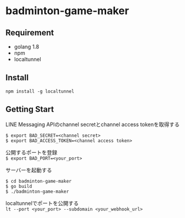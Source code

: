 # badminton-game-maker
## Requirement
* golang 1.8
* npm
* localtunnel

## Install
`npm install -g localtunnel`

## Getting Start
LINE Messaging APIのchannel secretとchannel access tokenを取得する
```
$ export BAD_SECRET=<channel secret>
$ export BAD_ACCESS_TOKEN=<channel access token>
```

公開するポートを登録  
`$ export BAD_PORT=<your_port>`

サーバーを起動する  
```
$ cd badminton-game-maker
$ go build
$ ./badminton-game-maker
```

localtunnelでポートを公開する  
`lt --port <your_port> --subdomain <your_webhook_url>`

